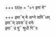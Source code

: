 +++
title = "०१ इमां मे"

+++
इमा᳓म् मे अग्ने समि᳓धम्  
इमा᳓म् उपस᳓दं वनेः  
इमा᳓ उ षु᳓ श्रुधी गि᳓रः